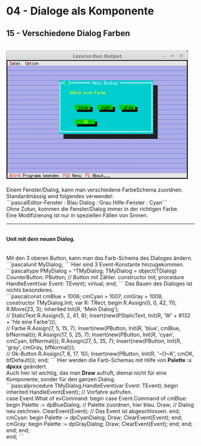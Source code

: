 # 04 - Dialoge als Komponente
## 15 - Verschiedene Dialog Farben
<br>
<img src="image.png" alt="Selfhtml"><br><br>
Einem Fenster/Dialog, kann man verschiedene FarbeSchema zuordnen.<br>
Standardmässig wird folgendes verwendet:<br>
```pascalEditor-Fenster : Blau
Dialog         : Grau
Hilfe-Fenster  : Cyan```
<br>
Ohne Zutun, kommen die Fenster/Dialog immer in der richtigen Farbe.<br>
Eine Modifizierung ist nur in speziellen Fällen von Sinnen.<br>
<hr><br>
<b>Unit mit dem neuen Dialog.</b><br>
<br><br>
Mit den 3 oberen Button, kann man das Farb-Schema des Dialoges ändern.<br>
```pascalunit MyDialog;
```
Hier sind 3 Event-Konstante hinzugekommen.<br>
```pascaltype
  PMyDialog = ^TMyDialog;
  TMyDialog = object(TDialog)
    CounterButton: PButton; // Button mit Zähler.
    constructor Init;
    procedure HandleEvent(var Event: TEvent); virtual;
  end;
```
Das Bauen des Dialoges ist nichts besonderes.<br>
```pascalconst
  cmBlue = 1006;
  cmCyan = 1007;
  cmGray = 1008;
<br>
constructor TMyDialog.Init;
var
  R: TRect;
begin
  R.Assign(0, 0, 42, 11);
  R.Move(23, 3);
  inherited Init(R, 'Mein Dialog');
<br>
  // StaticText
  R.Assign(5, 2, 41, 8);
  Insert(new(PStaticText, Init(R, 'W' + #132 + 'hle eine Farbe')));
<br>
  // Farbe
  R.Assign(7, 5, 15, 7);
  Insert(new(PButton, Init(R, 'blue', cmBlue, bfNormal)));
  R.Assign(17, 5, 25, 7);
  Insert(new(PButton, Init(R, 'cyan', cmCyan, bfNormal)));
  R.Assign(27, 5, 35, 7);
  Insert(new(PButton, Init(R, 'gray', cmGray, bfNormal)));
<br>
  // Ok-Button
  R.Assign(7, 8, 17, 10);
  Insert(new(PButton, Init(R, '~O~K', cmOK, bfDefault)));
end;
```
Hier werden die Farb-Schemas mit Hilfe von <b>Palette := dpxxx</b> geändert.<br>
Auch hier ist wichtig, das man <b>Draw</b> aufruft, diemal nicht für eine Komponente, sonder für den ganzen Dialog.<br>
```pascalprocedure TMyDialog.HandleEvent(var Event: TEvent);
begin
  inherited HandleEvent(Event);    // Vorfahre aufrufen.
<br>
  case Event.What of
    evCommand: begin
      case Event.Command of
        cmBlue: begin
          Palette := dpBlueDialog; // Palette zuordnen, hier blau.
          Draw;                    // Dialog neu zeichnen.
          ClearEvent(Event);       // Das Event ist abgeschlossen.
        end;
        cmCyan: begin
          Palette := dpCyanDialog;
          Draw;
          ClearEvent(Event);
        end;
        cmGray: begin
          Palette := dpGrayDialog;
          Draw;
          ClearEvent(Event);
        end;
      end;
    end;
  end;
<br>
end;
```
<br>
